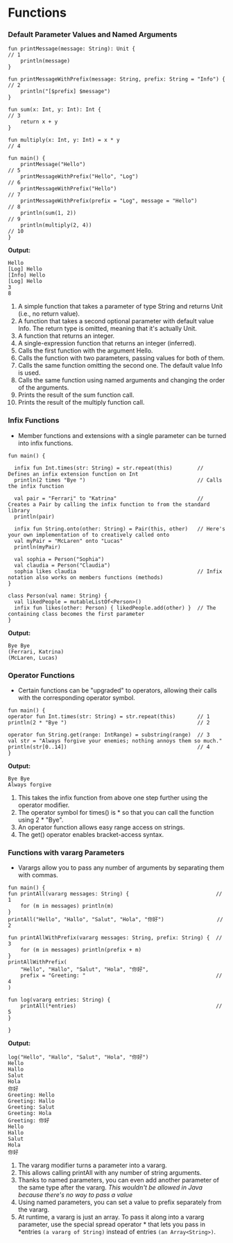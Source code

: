 # Functions

### Default Parameter Values and Named Arguments
```
fun printMessage(message: String): Unit {                               // 1
    println(message)
}
​
fun printMessageWithPrefix(message: String, prefix: String = "Info") {  // 2
    println("[$prefix] $message")
}
​
fun sum(x: Int, y: Int): Int {                                          // 3
    return x + y
}
​
fun multiply(x: Int, y: Int) = x * y                                    // 4
​
fun main() {
    printMessage("Hello")                                               // 5                    
    printMessageWithPrefix("Hello", "Log")                              // 6
    printMessageWithPrefix("Hello")                                     // 7
    printMessageWithPrefix(prefix = "Log", message = "Hello")           // 8
    println(sum(1, 2))                                                  // 9
    println(multiply(2, 4))                                             // 10
}
```

**Output:**
```
Hello
[Log] Hello
[Info] Hello
[Log] Hello
3
8
```

1. A simple function that takes a parameter of type String and returns Unit (i.e., no return value).
2. A function that takes a second optional parameter with default value Info. The return type is omitted, meaning that it's actually Unit.
3. A function that returns an integer.
4. A single-expression function that returns an integer (inferred).
5. Calls the first function with the argument Hello.
6. Calls the function with two parameters, passing values for both of them.
7. Calls the same function omitting the second one. The default value Info is used.
8. Calls the same function using named arguments and changing the order of the arguments.
9. Prints the result of the sum function call.
10. Prints the result of the multiply function call.

### Infix Functions
- Member functions and extensions with a single parameter can be turned into infix functions.
```
fun main() {
​
  infix fun Int.times(str: String) = str.repeat(this)        // Defines an infix extension function on Int
  println(2 times "Bye ")                                    // Calls the infix function
​
  val pair = "Ferrari" to "Katrina"                          // Creates a Pair by calling the infix function to from the standard library
  println(pair)
​
  infix fun String.onto(other: String) = Pair(this, other)   // Here's your own implementation of to creatively called onto
  val myPair = "McLaren" onto "Lucas"
  println(myPair)
​
  val sophia = Person("Sophia")
  val claudia = Person("Claudia")
  sophia likes claudia                                       // Infix notation also works on members functions (methods)
}
​
class Person(val name: String) {
  val likedPeople = mutableListOf<Person>()
  infix fun likes(other: Person) { likedPeople.add(other) }  // The containing class becomes the first parameter
}
```
**Output:**
```
Bye Bye 
(Ferrari, Katrina)
(McLaren, Lucas)
```

### Operator Functions
- Certain functions can be "upgraded" to operators, allowing their calls with the corresponding operator symbol.
```
fun main() {
operator fun Int.times(str: String) = str.repeat(this)       // 1
println(2 * "Bye ")                                          // 2
​
operator fun String.get(range: IntRange) = substring(range)  // 3
val str = "Always forgive your enemies; nothing annoys them so much."
println(str[0..14])                                          // 4
}
```
**Output:**
```
Bye Bye 
Always forgive 
```
1. This takes the infix function from above one step further using the operator modifier.
2. The operator symbol for times() is * so that you can call the function using 2 * "Bye".
3. An operator function allows easy range access on strings.
4. The get() operator enables bracket-access syntax.

### Functions with vararg Parameters
- Varargs allow you to pass any number of arguments by separating them with commas.
```
fun main() {
fun printAll(vararg messages: String) {                            // 1
    for (m in messages) println(m)
}
printAll("Hello", "Hallo", "Salut", "Hola", "你好")                 // 2
​
fun printAllWithPrefix(vararg messages: String, prefix: String) {  // 3
    for (m in messages) println(prefix + m)
}
printAllWithPrefix(
    "Hello", "Hallo", "Salut", "Hola", "你好",
    prefix = "Greeting: "                                          // 4
)
​
fun log(vararg entries: String) {
    printAll(*entries)                                             // 5
}

}
```
**Output:**
```
log("Hello", "Hallo", "Salut", "Hola", "你好")
Hello
Hallo
Salut
Hola
你好
Greeting: Hello
Greeting: Hallo
Greeting: Salut
Greeting: Hola
Greeting: 你好
Hello
Hallo
Salut
Hola
你好
```
1. The vararg modifier turns a parameter into a vararg.
2. This allows calling printAll with any number of string arguments.
3. Thanks to named parameters, you can even add another parameter of the same type after the vararg. *This wouldn't be allowed in Java because there's no way to pass a value*
4. Using named parameters, you can set a value to prefix separately from the vararg.
5. At runtime, a vararg is just an array. To pass it along into a vararg parameter, use the special spread operator * that lets you pass in *entries `(a vararg of String)` instead of entries `(an Array<String>)`.